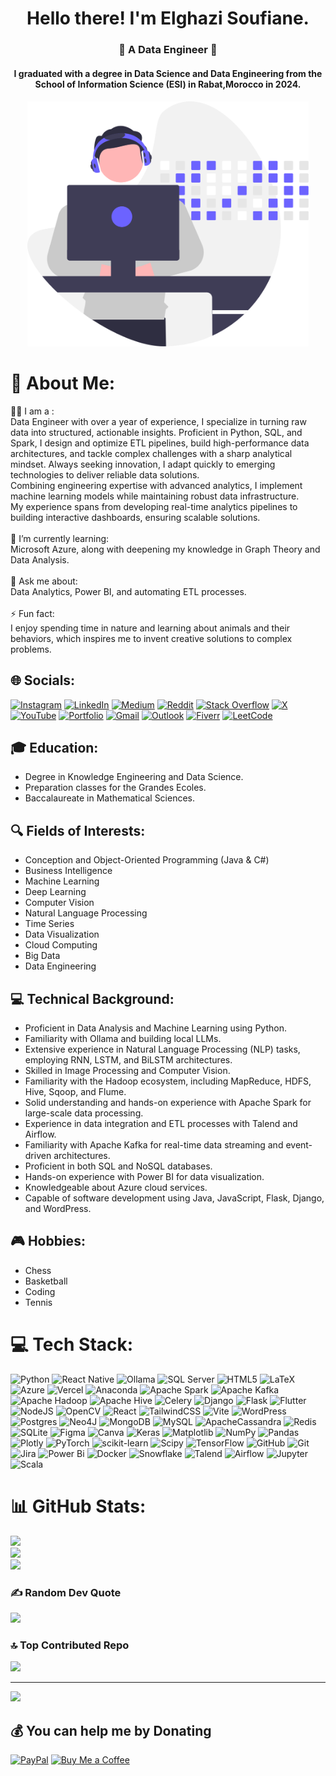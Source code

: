 <h1 align="center"> Hello there! I'm Elghazi Soufiane.</h1>

<h3 align="center">🚩 A Data Engineer 🚩</h3>

<h4 align="center"> I graduated with a degree in Data Science and Data Engineering from the School of Information Science (ESI) in Rabat,Morocco in 2024.<h4>


<p align="center"><img src="image.svg" border="0" width = 450px></p>

# 💫 About Me:
👨‍💻 I am a : <br> Data Engineer with over a year of experience, I specialize in turning raw data into structured, actionable insights. Proficient in Python, SQL, and Spark, I design and optimize ETL pipelines, build high-performance data architectures, and tackle complex challenges with a sharp analytical mindset. Always seeking innovation, I adapt quickly to emerging technologies to deliver reliable data solutions.<br>
Combining engineering expertise with advanced analytics, I implement machine learning models while maintaining robust data infrastructure.<br> My experience spans from developing real-time analytics pipelines to building interactive dashboards, ensuring scalable solutions.<br><br>
🌱 I’m currently learning:<br>Microsoft Azure, along with deepening my knowledge in Graph Theory and Data Analysis.<br><br>💬 Ask me about:<br>Data Analytics, Power BI, and automating ETL processes.<br><br>⚡ Fun fact:<br>I enjoy spending time in nature and learning about animals and their behaviors, which inspires me to invent creative solutions to complex problems.


## 🌐 Socials:
[![Instagram](https://img.shields.io/badge/Instagram-%23E4405F.svg?logo=Instagram&logoColor=white)](https://instagram.com/https://www.instagram.com/elghazi_soufiane/) [![LinkedIn](https://img.shields.io/badge/LinkedIn-%230077B5.svg?logo=linkedin&logoColor=white)](https://linkedin.com/in/https://www.linkedin.com/in/soufiane-el-ghazi/) [![Medium](https://img.shields.io/badge/Medium-12100E?logo=medium&logoColor=white)](https://medium.com/@https://medium.com/@elghazisoufiane02) [![Reddit](https://img.shields.io/badge/Reddit-%23FF4500.svg?logo=Reddit&logoColor=white)](https://reddit.com/user/https://www.reddit.com/user/el-soufiane/) [![Stack Overflow](https://img.shields.io/badge/-Stackoverflow-FE7A16?logo=stack-overflow&logoColor=white)](https://stackoverflow.com/users/https://stackoverflow.com/users/26351540/elghazi-soufiane) [![X](https://img.shields.io/badge/X-black.svg?logo=X&logoColor=white)](https://x.com/https://x.com/elghazisoufian5) [![YouTube](https://img.shields.io/badge/YouTube-%23FF0000.svg?logo=YouTube&logoColor=white)](https://youtube.com/@https://www.youtube.com/@Elghazi.Soufiane)  [![Portfolio](https://img.shields.io/badge/Portfolio-%23000000.svg?logo=vercel&logoColor=white)](https://elghazisoufiane.vercel.app/) [![Gmail](https://img.shields.io/badge/Gmail-D14836?logo=gmail&logoColor=white)](mailto:elghazisoufiane02@gmail.com) [![Outlook](https://img.shields.io/badge/Outlook-0078D4?logo=microsoft-outlook&logoColor=white)](mailto:soufiane.el-ghazi@esi.ac.ma) [![Fiverr](https://img.shields.io/badge/Fiverr-1DBF73?logo=fiverr&logoColor=white)](https://fr.fiverr.com/el_soufiane) [![LeetCode](https://img.shields.io/badge/LeetCode-FFA116?logo=leetcode&logoColor=black)](https://leetcode.com/u/Soufiane-EL/)


## 🎓 Education:
- Degree in Knowledge Engineering and Data Science.
- Preparation classes for the Grandes Ecoles.
- Baccalaureate in Mathematical Sciences.

## 🔍 Fields of Interests:
- Conception and Object-Oriented Programming (Java & C#)
- Business Intelligence
- Machine Learning
- Deep Learning
- Computer Vision
- Natural Language Processing
- Time Series
- Data Visualization
- Cloud Computing
- Big Data
- Data Engineering

## 💻 Technical Background:
- Proficient in Data Analysis and Machine Learning using Python.
- Familiarity with Ollama and building local LLMs.
- Extensive experience in Natural Language Processing (NLP) tasks, employing RNN, LSTM, and BiLSTM architectures.
- Skilled in Image Processing and Computer Vision.
- Familiarity with the Hadoop ecosystem, including MapReduce, HDFS, Hive, Sqoop, and Flume.
- Solid understanding and hands-on experience with Apache Spark for large-scale data processing.
- Experience in data integration and ETL processes with Talend and Airflow.
- Familiarity with Apache Kafka for real-time data streaming and event-driven architectures.
- Proficient in both SQL and NoSQL databases.
- Hands-on experience with Power BI for data visualization.
- Knowledgeable about Azure cloud services.
- Capable of software development using Java, JavaScript, Flask, Django, and WordPress.


## 🎮 Hobbies:
- Chess
- Basketball
- Coding
- Tennis


# 💻 Tech Stack:
![Python](https://img.shields.io/badge/python-3670A0?style=for-the-badge&logo=python&logoColor=ffdd54) ![React Native](https://img.shields.io/badge/React_Native-20232A?style=for-the-badge&logo=react&logoColor=61DAFB) ![Ollama](https://img.shields.io/badge/Ollama-%23000000.svg?style=for-the-badge&logo=ollama&logoColor=white) ![SQL Server](https://img.shields.io/badge/SQL_Server-%23CC2927.svg?style=for-the-badge&logo=microsoft-sql-server&logoColor=white) ![HTML5](https://img.shields.io/badge/html5-%23E34F26.svg?style=for-the-badge&logo=html5&logoColor=white) ![LaTeX](https://img.shields.io/badge/latex-%23008080.svg?style=for-the-badge&logo=latex&logoColor=white) ![Azure](https://img.shields.io/badge/azure-%230072C6.svg?style=for-the-badge&logo=microsoftazure&logoColor=white) ![Vercel](https://img.shields.io/badge/vercel-%23000000.svg?style=for-the-badge&logo=vercel&logoColor=white) ![Anaconda](https://img.shields.io/badge/Anaconda-%2344A833.svg?style=for-the-badge&logo=anaconda&logoColor=white) ![Apache Spark](https://img.shields.io/badge/Apache%20Spark-FDEE21?style=for-the-badge&logo=apachespark&logoColor=black) ![Apache Kafka](https://img.shields.io/badge/Apache%20Kafka-000?style=for-the-badge&logo=apachekafka) ![Apache Hadoop](https://img.shields.io/badge/Apache%20Hadoop-66CCFF?style=for-the-badge&logo=apachehadoop&logoColor=black) ![Apache Hive](https://img.shields.io/badge/Apache%20Hive-FDEE21?style=for-the-badge&logo=apachehive&logoColor=black) ![Celery](https://img.shields.io/badge/celery-%23a9cc54.svg?style=for-the-badge&logo=celery&logoColor=ddf4a4) ![Django](https://img.shields.io/badge/django-%23092E20.svg?style=for-the-badge&logo=django&logoColor=white) ![Flask](https://img.shields.io/badge/flask-%23000.svg?style=for-the-badge&logo=flask&logoColor=white) ![Flutter](https://img.shields.io/badge/Flutter-%2302569B.svg?style=for-the-badge&logo=Flutter&logoColor=white) ![NodeJS](https://img.shields.io/badge/node.js-6DA55F?style=for-the-badge&logo=node.js&logoColor=white) ![OpenCV](https://img.shields.io/badge/opencv-%23white.svg?style=for-the-badge&logo=opencv&logoColor=white) ![React](https://img.shields.io/badge/react-%2320232a.svg?style=for-the-badge&logo=react&logoColor=%2361DAFB) ![TailwindCSS](https://img.shields.io/badge/tailwindcss-%2338B2AC.svg?style=for-the-badge&logo=tailwind-css&logoColor=white) ![Vite](https://img.shields.io/badge/vite-%23646CFF.svg?style=for-the-badge&logo=vite&logoColor=white) ![WordPress](https://img.shields.io/badge/WordPress-%23117AC9.svg?style=for-the-badge&logo=WordPress&logoColor=white) ![Postgres](https://img.shields.io/badge/postgres-%23316192.svg?style=for-the-badge&logo=postgresql&logoColor=white) ![Neo4J](https://img.shields.io/badge/Neo4j-008CC1?style=for-the-badge&logo=neo4j&logoColor=white) ![MongoDB](https://img.shields.io/badge/MongoDB-%234ea94b.svg?style=for-the-badge&logo=mongodb&logoColor=white) ![MySQL](https://img.shields.io/badge/mysql-4479A1.svg?style=for-the-badge&logo=mysql&logoColor=white) ![ApacheCassandra](https://img.shields.io/badge/cassandra-%231287B1.svg?style=for-the-badge&logo=apache-cassandra&logoColor=white) ![Redis](https://img.shields.io/badge/redis-%23DD0031.svg?style=for-the-badge&logo=redis&logoColor=white) ![SQLite](https://img.shields.io/badge/sqlite-%2307405e.svg?style=for-the-badge&logo=sqlite&logoColor=white) ![Figma](https://img.shields.io/badge/figma-%23F24E1E.svg?style=for-the-badge&logo=figma&logoColor=white) ![Canva](https://img.shields.io/badge/Canva-%2300C4CC.svg?style=for-the-badge&logo=Canva&logoColor=white) ![Keras](https://img.shields.io/badge/Keras-%23D00000.svg?style=for-the-badge&logo=Keras&logoColor=white) ![Matplotlib](https://img.shields.io/badge/Matplotlib-%23ffffff.svg?style=for-the-badge&logo=Matplotlib&logoColor=black) ![NumPy](https://img.shields.io/badge/numpy-%23013243.svg?style=for-the-badge&logo=numpy&logoColor=white) ![Pandas](https://img.shields.io/badge/pandas-%23150458.svg?style=for-the-badge&logo=pandas&logoColor=white) ![Plotly](https://img.shields.io/badge/Plotly-%233F4F75.svg?style=for-the-badge&logo=plotly&logoColor=white) ![PyTorch](https://img.shields.io/badge/PyTorch-%23EE4C2C.svg?style=for-the-badge&logo=PyTorch&logoColor=white) ![scikit-learn](https://img.shields.io/badge/scikit--learn-%23F7931E.svg?style=for-the-badge&logo=scikit-learn&logoColor=white) ![Scipy](https://img.shields.io/badge/SciPy-%230C55A5.svg?style=for-the-badge&logo=scipy&logoColor=%white) ![TensorFlow](https://img.shields.io/badge/TensorFlow-%23FF6F00.svg?style=for-the-badge&logo=TensorFlow&logoColor=white) ![GitHub](https://img.shields.io/badge/github-%23121011.svg?style=for-the-badge&logo=github&logoColor=white) ![Git](https://img.shields.io/badge/git-%23F05033.svg?style=for-the-badge&logo=git&logoColor=white) ![Jira](https://img.shields.io/badge/jira-%230A0FFF.svg?style=for-the-badge&logo=jira&logoColor=white) ![Power Bi](https://img.shields.io/badge/power_bi-F2C811?style=for-the-badge&logo=powerbi&logoColor=black)  ![Docker](https://img.shields.io/badge/docker-%230db7ed.svg?style=for-the-badge&logo=docker&logoColor=white) ![Snowflake](https://img.shields.io/badge/Snowflake-29B5E8?style=for-the-badge&logo=Snowflake&logoColor=white) ![Talend](https://img.shields.io/badge/talend-0DADD3?style=for-the-badge&logo=Talend&logoColor=white) ![Airflow](https://img.shields.io/badge/airflow-017CEE?style=for-the-badge&logo=apache-airflow&logoColor=white) ![Jupyter](https://img.shields.io/badge/jupyter-%23F37626.svg?style=for-the-badge&logo=Jupyter&logoColor=white) ![Scala](https://img.shields.io/badge/scala-%23DC322F.svg?style=for-the-badge&logo=scala&logoColor=white) 

# 📊 GitHub Stats:
![](https://github-readme-stats.vercel.app/api?username=SoufianeElghazi&theme=calm&hide_border=false&include_all_commits=true&count_private=true)<br/>
![](https://github-readme-streak-stats.herokuapp.com/?user=SoufianeElghazi&theme=calm&hide_border=false)<br/>
![](https://github-readme-stats.vercel.app/api/top-langs/?username=SoufianeElghazi&theme=calm&hide_border=false&include_all_commits=true&count_private=true&layout=compact)

### ✍️ Random Dev Quote
![](https://quotes-github-readme.vercel.app/api?type=horizontal&theme=calm)

### 🔝 Top Contributed Repo
![](https://github-contributor-stats.vercel.app/api?username=SoufianeElghazi&limit=5&theme=calm&combine_all_yearly_contributions=true)

---
[![](https://visitcount.itsvg.in/api?id=SoufianeElghazi&icon=2&color=6)](https://visitcount.itsvg.in)

  ## 💰 You can help me by Donating
  [![PayPal](https://img.shields.io/badge/PayPal-00457C?style=for-the-badge&logo=paypal&logoColor=white)](https://paypal.me/SoufianeELghazi254) 
  [![Buy Me a Coffee](https://img.shields.io/badge/Buy_Me_A_Coffee-F16061?style=for-the-badge&logo=buy-me-a-coffee&logoColor=white)](https://buymeacoffee.com/soufiane02)
